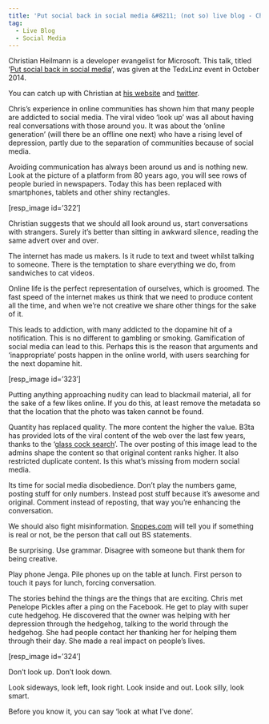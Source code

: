 ```yaml
---
title: 'Put social back in social media &#8211; (not so) live blog - Christian Heilmann'
tag:
  - Live Blog
  - Social Media
---
```

Christian Heilmann is a developer evangelist for Microsoft. This talk, titled &#8216;[Put social back in social media](https://www.youtube.com/watch?v=gnbLLQwZxeA)&#8216;, was given at the TedxLinz event in October 2014.

You can catch up with Christian at [his website](http://christianheilmann.com/) and [twitter](https://twitter.com/codepo8).

<!--more-->

<span style="font-weight: 400;">Chris’s experience in online communities has shown him that many people are addicted to social media. The viral video ‘look up’ was all about having real conversations with those around you. It was about the ‘online generation’ (will there be an offline one next) who have a rising level of depression, partly due to the separation of communities because of social media. </span>

<span style="font-weight: 400;">Avoiding communication has always been around us and is nothing new. Look at the picture of a platform from 80 years ago, you will see rows of people buried in newspapers. Today this has been replaced with smartphones, tablets and other shiny rectangles.</span>

[resp_image id=&#8217;322&#8242;]

<span style="font-weight: 400;">Christian suggests that we should all look around us, start conversations with strangers. Surely it’s better than sitting in awkward silence, reading the same advert over and over. </span>

<span style="font-weight: 400;">The internet has made us makers. Is it rude to text and tweet whilst talking to someone. There is the temptation to share everything we do, from sandwiches to cat videos.</span>

<span style="font-weight: 400;">Online life is the perfect representation of ourselves, which is groomed. The fast speed of the internet makes us think that we need to produce content all the time, and when we’re not creative we share other things for the sake of it.</span>

<span style="font-weight: 400;">This leads to addiction, with many addicted to the dopamine hit of a notification. This is no different to gambling or smoking. Gamification of social media can lead to this. Perhaps this is the reason that arguments and ‘inappropriate’ posts happen in the online world, with users searching for the next dopamine hit.</span>

[resp_image id=&#8217;323&#8242;]

<span style="font-weight: 400;">Putting anything approaching nudity can lead to blackmail material, all for the sake of a few likes online. If you do this, at least remove the metadata so that the location that the photo was taken cannot be found.</span>

<span style="font-weight: 400;">Quantity has replaced quality. The more content the higher the value. B3ta has provided lots of the viral content of the web over the last few years, thanks to the ‘<a href="http://b3ta.com/dictionary/define/glasscock/">glass cock search</a>’. The over posting of this image lead to the admins shape the content so that original content ranks higher. It also restricted duplicate content. Is this what’s missing from modern social media.</span>

<span style="font-weight: 400;">Its time for social media disobedience. Don’t play the numbers game, posting stuff for only numbers. Instead post stuff because it’s awesome and original. Comment instead of reposting, that way you&#8217;re enhancing the conversation.</span>

<span style="font-weight: 400;">We should also fight misinformation. <a href="http://www.snopes.com/">Snopes.com</a> will tell you if something is real or not, be the person that call out BS statements.</span>

<span style="font-weight: 400;">Be surprising. Use grammar. Disagree with someone but thank them for being creative.</span>

<span style="font-weight: 400;">Play phone Jenga. Pile phones up on the table at lunch. First person to touch it pays for lunch, forcing conversation.</span>

<span style="font-weight: 400;">The stories behind the things are the things that are exciting. Chris met Penelope Pickles after a ping on the Facebook. He get to play with super cute hedgehog. He discovered that the owner was helping with her depression through the hedgehog, talking to the world through the hedgehog. She had people contact her thanking her for helping them through their day. She made a real impact on people&#8217;s lives.</span>

[resp_image id=&#8217;324&#8242;]

<span style="font-weight: 400;">Don’t look up. Don’t look down.</span>

<span style="font-weight: 400;">Look sideways, look left, look right. Look inside and out. Look silly, look smart.</span>

<span style="font-weight: 400;">Before you know it, you can say ‘look at what I’ve done’.</span>
